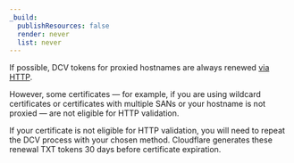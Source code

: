```yaml
---
_build:
  publishResources: false
  render: never
  list: never
---
```


If possible, DCV tokens for proxied hostnames are always renewed [via HTTP](/ssl/edge-certificates/changing-dcv-method/methods/http/).

However, some certificates — for example, if you are using wildcard certificates or certificates with multiple SANs or your hostname is not proxied — are not eligible for HTTP validation.

If your certificate is not eligible for HTTP validation, you will need to repeat the DCV process with your chosen method. Cloudflare generates these renewal TXT tokens 30 days before certificate expiration.
